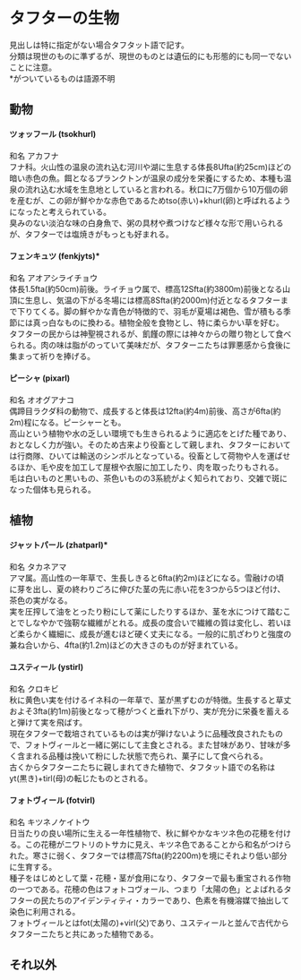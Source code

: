 # タフターの生物  
見出しは特に指定がない場合タフタット語で記す。  
分類は現世のものに準ずるが、現世のものとは遺伝的にも形態的にも同一でないことに注意。  
\*がついているものは語源不明  

## 動物  
#### ツォッフール (tsokhurl)  
和名 アカフナ  
フナ科。火山性の温泉の流れ込む河川や湖に生息する体長8Ufta(約25cm)ほどの暗い赤色の魚。餌となるプランクトンが温泉の成分を栄養にするため、本種も温泉の流れ込む水域を生息地としていると言われる。秋口に7万個から10万個の卵を産むが、この卵が鮮やかな赤色であるためtso(赤い)+khurl(卵)と呼ばれるようになったと考えられている。  
臭みのない淡泊な味の白身魚で、粥の具材や煮つけなど様々な形で用いられるが、タフターでは塩焼きがもっとも好まれる。  

#### フェンキュツ (fenkjyts)*  
和名 アオアシライチョウ  
体長1.5fta(約50cm)前後。ライチョウ属で、標高12Sfta(約3800m)前後となる山頂に生息し、気温の下がる冬場には標高8Sfta(約2000m)付近となるタフターまで下りてくる。脚の鮮やかな青色が特徴的で、羽毛が夏場は褐色、雪が積もる季節には真っ白なものに換わる。植物全般を食物とし、特に柔らかい草を好む。  
タフターの民からは神聖視されるが、飢饉の際には神々からの贈り物として食べられる。肉の味は脂がのっていて美味だが、タフターニたちは罪悪感から食後に集まって祈りを捧げる。  

#### ピーシャ (pixarl)
和名 オオグアナコ  
偶蹄目ラクダ科の動物で、成長すると体長は12fta(約4m)前後、高さが6fta(約2m)程になる。ピーシャーとも。  
高山という植物や水の乏しい環境でも生きられるように適応をとげた種であり、おとなしく力が強い。そのため古来より役畜として親しまれ、タフターにおいては行商隊、ひいては輸送のシンボルとなっている。役畜として荷物や人を運ばせるほか、毛や皮を加工して屋根や衣服に加工したり、肉を取ったりもされる。  
毛は白いものと黒いもの、茶色いものの3系統がよく知られており、交雑で斑になった個体も見られる。

## 植物  
#### ジャットパール (zhatparl)*  
和名 タカネアマ  
アマ属。高山性の一年草で、生長しきると6fta(約2m)ほどになる。雪融けの頃に芽を出し、夏の終わりごろに伸びた茎の先に赤い花を3つから5つほど付け、茶色の実がなる。  
実を圧搾して油をとったり粉にして薬にしたりするほか、茎を水につけて踏むことでしなやかで強靭な繊維がとれる。成長の度合いで繊維の質は変化し、若いほど柔らかく繊細に、成長が進むほど硬く丈夫になる。一般的に肌ざわりと強度の兼ね合いから、4fta(約1.2m)ほどの大きさのものが好まれている。  

#### ユスティール (ystirl)  
和名 クロキビ  
秋に黄色い実を付けるイネ科の一年草で、茎が黒ずむのが特徴。生長すると草丈およそ3fta(約1m)前後となって穂がつくと垂れ下がり、実が充分に栄養を蓄えると弾けて実を飛ばす。  
現在タフターで栽培されているものは実が弾けないように品種改良されたもので、フォトヴィールと一緒に粥にして主食とされる。また甘味があり、甘味が多く含まれる品種は挽いて粉にした状態で売られ、菓子にして食べられる。  
古くからタフターニたちに親しまれてきた植物で、タフタット語での名称はyt(黒き)+tirl(母)の転じたものとされる。  

#### フォトヴィール (fotvirl)
和名 キツネノケイトウ  
日当たりの良い場所に生える一年性植物で、秋に鮮やかなキツネ色の花穂を付ける。この花穂がニワトリのトサカに見え、キツネ色であることから和名がつけられた。寒さに弱く、タフターでは標高7Sfta(約2200m)を境にそれより低い部分に生育する。  
種子をはじめとして葉・花穂・茎が食用になり、タフターで最も重宝される作物の一つである。花穂の色はフォトコヴォール、つまり「太陽の色」とよばれるタフターの民たちのアイデンティティ・カラーであり、色素を有機溶媒で抽出して染色に利用される。  
フォトヴィールとはfot(太陽の)+virl(父)であり、ユスティールと並んで古代からタフターニたちと共にあった植物である。

## それ以外
